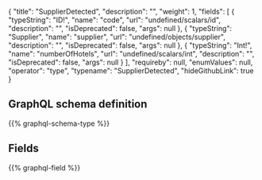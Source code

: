 {
  "title": "SupplierDetected",
  "description": "",
  "weight": 1,
  "fields": [
    {
      "typeString": "ID!",
      "name": "code",
      "url": "undefined/scalars/id",
      "description": "",
      "isDeprecated": false,
      "args": null
    },
    {
      "typeString": "Supplier",
      "name": "supplier",
      "url": "undefined/objects/supplier",
      "description": "",
      "isDeprecated": false,
      "args": null
    },
    {
      "typeString": "Int!",
      "name": "numberOfHotels",
      "url": "undefined/scalars/int",
      "description": "",
      "isDeprecated": false,
      "args": null
    }
  ],
  "requireby": null,
  "enumValues": null,
  "operator": "type",
  "typename": "SupplierDetected",
  "hideGithubLink": true
}
## GraphQL schema definition

{{% graphql-schema-type %}}

## Fields

{{% graphql-field %}}
